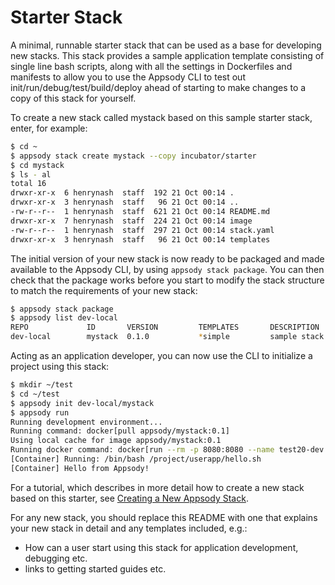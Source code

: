 # Starter Stack

A minimal, runnable starter stack that can be used as a base for developing new stacks. This stack provides a sample application template consisting of single line bash scripts, along with all the settings in Dockerfiles and manifests to allow you to use the Appsody CLI to test out init/run/debug/test/build/deploy ahead of starting to make changes to a copy of this stack for yourself.

To create a new stack called mystack based on this sample starter stack, enter, for example:

```bash
$ cd ~
$ appsody stack create mystack --copy incubator/starter
$ cd mystack
$ ls - al
total 16
drwxr-xr-x  6 henrynash  staff  192 21 Oct 00:14 .
drwxr-xr-x  3 henrynash  staff   96 21 Oct 00:14 ..
-rw-r--r--  1 henrynash  staff  621 21 Oct 00:14 README.md
drwxr-xr-x  7 henrynash  staff  224 21 Oct 00:14 image
-rw-r--r--  1 henrynash  staff  297 21 Oct 00:14 stack.yaml
drwxr-xr-x  3 henrynash  staff   96 21 Oct 00:14 templates
```

The initial version of your new stack is now ready to be packaged and made available to the Appsody CLI, by using `appsody stack package`. You can then check that the package works before you start to modify the stack structure to match the requirements of your new stack:

```bash
$ appsody stack package
$ appsody list dev-local
REPO             ID       VERSION         TEMPLATES       DESCRIPTION
dev-local        mystack  0.1.0           *simple         sample stack to help...
```

Acting as an application developer, you can now use the CLI to initialize a project using this stack:

```bash
$ mkdir ~/test
$ cd ~/test
$ appsody init dev-local/mystack
$ appsody run
Running development environment...
Running command: docker[pull appsody/mystack:0.1]
Using local cache for image appsody/mystack:0.1
Running docker command: docker[run --rm -p 8080:8080 --name test20-dev -v /Users/henrynash/codewind-workspace/test20/:/project/userapp -v test20-deps:/project/deps -v /Users/henrynash/.appsody/appsody-controller:/appsody/appsody-controller -t --entrypoint /appsody/appsody-controller appsody/mystack:0.1 --mode=run]
[Container] Running: /bin/bash /project/userapp/hello.sh
[Container] Hello from Appsody!
```

For a tutorial, which describes in more detail how to create a new stack based on this starter, see [Creating a New Appsody Stack](https://developer.ibm.com/tutorials/create-appsody-stack/).

For any new stack, you should replace this README with one that explains your new stack in detail and any templates included, e.g.:

- How can a user start using this stack for application development, debugging etc.
- links to getting started guides etc.
